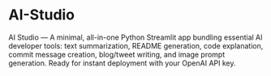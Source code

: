 # AI-Studio
AI Studio — A minimal, all-in-one Python Streamlit app bundling essential AI developer tools: text summarization, README generation, code explanation, commit message creation, blog/tweet writing, and image prompt generation. Ready for instant deployment with your OpenAI API key.
